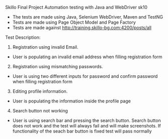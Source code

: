 Skillo Final Project
Automation testing with Java and WebDriver sk10

- The tests are made using Java, Selenium WebDriver, Maven and TestNG
- Tests are made using Page Object Model and Page Factory
- Tests are made against http://training.skillo-bg.com:4200/posts/all

Test Description:
1) Registration using invalid Email. 
- User is populating an invalid email address when filling registration form
2) Registration using mismatching passwords.
- User is using two different inputs for password and confirm password when filling registration form
3) Editing profile information.
- User is populating the information inside the profile page
4) Search button not working
- User is using search bar and pressing the search button. Search button does not work and the test will always fail and will make screenshots. If functionality of the seach bar button is fixed test will pass normally
